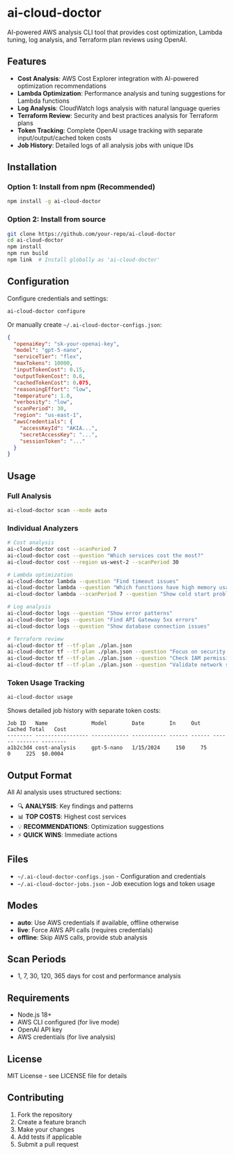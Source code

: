 # ai-cloud-doctor

AI-powered AWS analysis CLI tool that provides cost optimization, Lambda tuning, log analysis, and Terraform plan reviews using OpenAI.

## Features

- **Cost Analysis**: AWS Cost Explorer integration with AI-powered optimization recommendations
- **Lambda Optimization**: Performance analysis and tuning suggestions for Lambda functions
- **Log Analysis**: CloudWatch logs analysis with natural language queries
- **Terraform Review**: Security and best practices analysis for Terraform plans
- **Token Tracking**: Complete OpenAI usage tracking with separate input/output/cached token costs
- **Job History**: Detailed logs of all analysis jobs with unique IDs

## Installation

### Option 1: Install from npm (Recommended)
```bash
npm install -g ai-cloud-doctor
```

### Option 2: Install from source
```bash
git clone https://github.com/your-repo/ai-cloud-doctor
cd ai-cloud-doctor
npm install
npm run build
npm link  # Install globally as 'ai-cloud-doctor'
```

## Configuration

Configure credentials and settings:

```bash
ai-cloud-doctor configure
```

Or manually create `~/.ai-cloud-doctor-configs.json`:

```json
{
  "openaiKey": "sk-your-openai-key",
  "model": "gpt-5-nano",
  "serviceTier": "flex",
  "maxTokens": 10000,
  "inputTokenCost": 0.15,
  "outputTokenCost": 0.6,
  "cachedTokenCost": 0.075,
  "reasoningEffort": "low",
  "temperature": 1.0,
  "verbosity": "low",
  "scanPeriod": 30,
  "region": "us-east-1",
  "awsCredentials": {
    "accessKeyId": "AKIA...",
    "secretAccessKey": "...",
    "sessionToken": "..."
  }
}
```

## Usage

### Full Analysis

```bash
ai-cloud-doctor scan --mode auto
```

### Individual Analyzers

```bash
# Cost analysis
ai-cloud-doctor cost --scanPeriod 7
ai-cloud-doctor cost --question "Which services cost the most?"
ai-cloud-doctor cost --region us-west-2 --scanPeriod 30

# Lambda optimization
ai-cloud-doctor lambda --question "Find timeout issues"
ai-cloud-doctor lambda --question "Which functions have high memory usage?"
ai-cloud-doctor lambda --scanPeriod 7 --question "Show cold start problems"

# Log analysis
ai-cloud-doctor logs --question "Show error patterns"
ai-cloud-doctor logs --question "Find API Gateway 5xx errors"
ai-cloud-doctor logs --question "Show database connection issues"

# Terraform review
ai-cloud-doctor tf --tf-plan ./plan.json
ai-cloud-doctor tf --tf-plan ./plan.json --question "Focus on security risks"
ai-cloud-doctor tf --tf-plan ./plan.json --question "Check IAM permissions"
ai-cloud-doctor tf --tf-plan ./plan.json --question "Validate network security"
```

### Token Usage Tracking

```bash
ai-cloud-doctor usage
```

Shows detailed job history with separate token costs:

```
Job ID   Name              Model        Date        In     Out    Cached Total   Cost
-------- ----------------- ------------ ----------- ------ ------ ------ ------- --------
a1b2c3d4 cost-analysis     gpt-5-nano   1/15/2024     150     75      0     225  $0.0004
```

## Output Format

All AI analysis uses structured sections:

- 🔍 **ANALYSIS**: Key findings and patterns
- 📊 **TOP COSTS**: Highest cost services
- 💡 **RECOMMENDATIONS**: Optimization suggestions
- ⚡ **QUICK WINS**: Immediate actions

## Files

- `~/.ai-cloud-doctor-configs.json` - Configuration and credentials
- `~/.ai-cloud-doctor-jobs.json` - Job execution logs and token usage

## Modes

- **auto**: Use AWS credentials if available, offline otherwise
- **live**: Force AWS API calls (requires credentials)
- **offline**: Skip AWS calls, provide stub analysis

## Scan Periods

- 1, 7, 30, 120, 365 days for cost and performance analysis

## Requirements

- Node.js 18+
- AWS CLI configured (for live mode)
- OpenAI API key
- AWS credentials (for live analysis)

## License

MIT License - see LICENSE file for details

## Contributing

1. Fork the repository
2. Create a feature branch
3. Make your changes
4. Add tests if applicable
5. Submit a pull request
